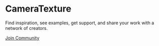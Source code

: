 # CameraTexture

Find inspiration, see examples, get support, and share your work with a network of creators.

[Join Community](https://www.facebook.com/groups/SparkARcommunity/)


